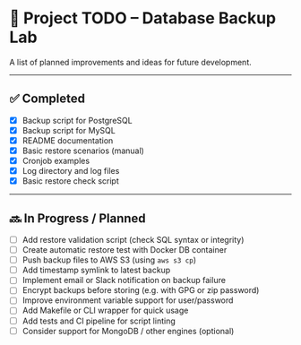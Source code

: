 # 🧠 Project TODO – Database Backup Lab

A list of planned improvements and ideas for future development.

---

## ✅ Completed

- [x] Backup script for PostgreSQL
- [x] Backup script for MySQL
- [x] README documentation
- [x] Basic restore scenarios (manual)
- [x] Cronjob examples
- [x] Log directory and log files
- [x] Basic restore check script

---

## 🔜 In Progress / Planned

- [ ] Add restore validation script (check SQL syntax or integrity)
- [ ] Create automatic restore test with Docker DB container
- [ ] Push backup files to AWS S3 (using `aws s3 cp`)
- [ ] Add timestamp symlink to latest backup
- [ ] Implement email or Slack notification on backup failure
- [ ] Encrypt backups before storing (e.g. with GPG or zip password)
- [ ] Improve environment variable support for user/password
- [ ] Add Makefile or CLI wrapper for quick usage
- [ ] Add tests and CI pipeline for script linting
- [ ] Consider support for MongoDB / other engines (optional)
